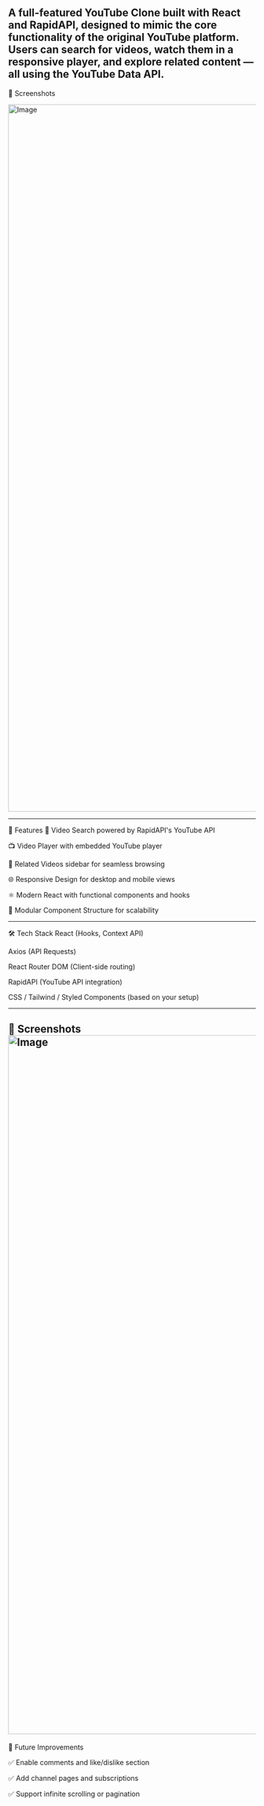 A full-featured YouTube Clone built with React and RapidAPI, designed to mimic the core functionality of the original YouTube platform. Users can search for videos, watch them in a responsive player, and explore related content — all using the YouTube Data API.
----------------------------------------------------------------------------
📸 Screenshots

<img width="1440" alt="Image" src="https://github.com/user-attachments/assets/bd9a215c-d1b7-47b6-9adc-7ae2d006ac2f" />

----------------------------------------------------------------------------

🚀 Features
🔎 Video Search powered by RapidAPI's YouTube API

📺 Video Player with embedded YouTube player

🎥 Related Videos sidebar for seamless browsing

🌐 Responsive Design for desktop and mobile views

⚛️ Modern React with functional components and hooks

🧩 Modular Component Structure for scalability

----------------------------------------------------------------------------
🛠 Tech Stack
React (Hooks, Context API)

Axios (API Requests)

React Router DOM (Client-side routing)

RapidAPI (YouTube API integration)

CSS / Tailwind / Styled Components (based on your setup)

----------------------------------------------------------------------------
📸 Screenshots
<img width="1423" alt="Image" src="https://github.com/user-attachments/assets/bd499b3e-1790-44bb-b9db-5526939b5edc" />
----------------------------------------------------------------------------

🔮 Future Improvements

✅ Enable comments and like/dislike section

✅ Add channel pages and subscriptions

✅ Support infinite scrolling or pagination
